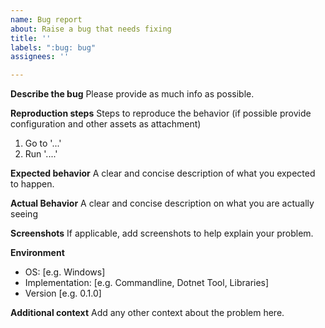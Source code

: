 ```yaml
---
name: Bug report
about: Raise a bug that needs fixing
title: ''
labels: ":bug: bug"
assignees: ''

---
```


**Describe the bug**
Please provide as much info as possible.

**Reproduction steps**
Steps to reproduce the behavior (if possible provide configuration and other assets as attachment)
1. Go to '...'
2. Run '....'

**Expected behavior**
A clear and concise description of what you expected to happen.

**Actual Behavior**
A clear and concise description on what you are actually seeing

**Screenshots**
If applicable, add screenshots to help explain your problem.

**Environment**
 - OS: [e.g. Windows]
 - Implementation: [e.g. Commandline, Dotnet Tool, Libraries]
 - Version [e.g. 0.1.0]

**Additional context**
Add any other context about the problem here.
